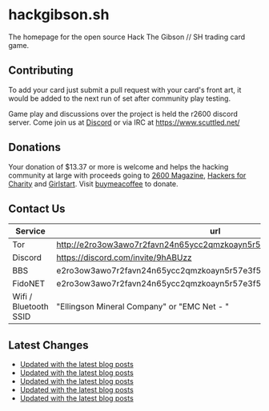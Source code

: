 # hackgibson.sh
The homepage for the open source Hack The Gibson // SH trading card game.


## Contributing

To add your card just submit a pull request with your card's front art, it would be added to the next run of set after community play testing.

Game play and discussions over the project is held the r2600 discord server. Come join us at [Discord](https://discord.com/invite/9hABUzz) or via IRC at https://www.scuttled.net/


## Donations

Your donation of $13.37 or more is welcome and helps the hacking community at large with proceeds going to [2600 Magazine](https://2600.com/), [Hackers for Charity](https://hackersforcharity.org) and [Girlstart](https://girlstart.org).  Visit [buymeacoffee](https://www.buymeacoffee.com/hackgibson.sh) to donate.


## Contact Us

Service | url
-|-
Tor | http://e2ro3ow3awo7r2favn24n65ycc2qmzkoayn5r57e3f56nvjwdcgg32ad.onion
Discord | https://discord.com/invite/9hABUzz
BBS | e2ro3ow3awo7r2favn24n65ycc2qmzkoayn5r57e3f56nvjwdcgg32ad.onion:23
FidoNET | e2ro3ow3awo7r2favn24n65ycc2qmzkoayn5r57e3f56nvjwdcgg32ad.onion:24554
Wifi / Bluetooth SSID | "Ellingson Mineral Company" or "EMC Net - <fidonet address>"

## Latest Changes
<!-- BLOG-POST-LIST:START -->
- [Updated with the latest blog posts](https://github.com/DFW2600/hackgibson.sh/commit/353df5094d292711e32d4041bfdaa360dc5f00ad)
- [Updated with the latest blog posts](https://github.com/DFW2600/hackgibson.sh/commit/9fc773bdd8405ef0a0bda3ec3de0aa582135f712)
- [Updated with the latest blog posts](https://github.com/DFW2600/hackgibson.sh/commit/f63f52eade5098e4c1b5c804ed28cbc1a66e3a21)
- [Updated with the latest blog posts](https://github.com/DFW2600/hackgibson.sh/commit/e57f4f429d6137bd075a5724fbb9bef6b3be15f7)
- [Updated with the latest blog posts](https://github.com/DFW2600/hackgibson.sh/commit/36158006e945ac3a069fc41fd5c9be37dafc27ad)
<!-- BLOG-POST-LIST:END -->
